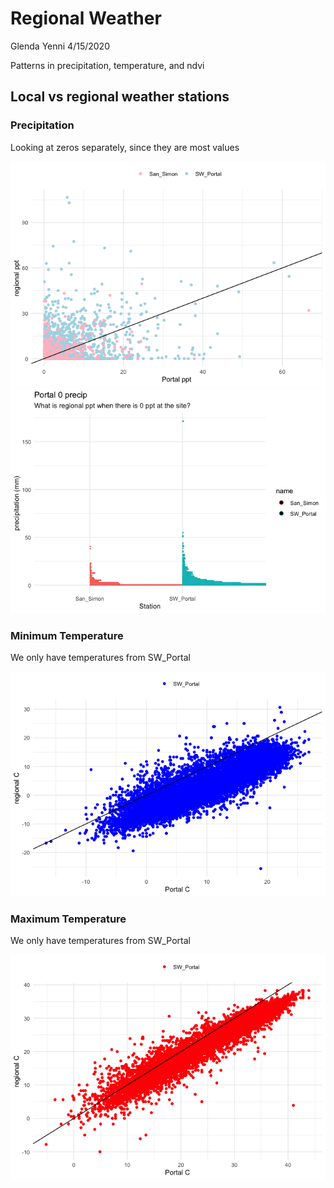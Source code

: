 Regional Weather
================
Glenda Yenni
4/15/2020

Patterns in precipitation, temperature, and ndvi

## Local vs regional weather stations

### Precipitation

Looking at zeros separately, since they are most
values

![](regional_weather_files/figure-gfm/precipitation-1.png)<!-- -->![](regional_weather_files/figure-gfm/precipitation-2.png)<!-- -->

### Minimum Temperature

We only have temperatures from SW\_Portal

![](regional_weather_files/figure-gfm/mintemp-1.png)<!-- -->

### Maximum Temperature

We only have temperatures from SW\_Portal

![](regional_weather_files/figure-gfm/maxtemp-1.png)<!-- -->
